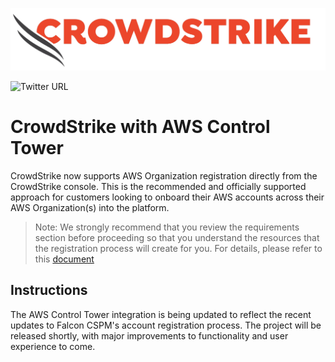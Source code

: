 ![CrowdStrike Falcon](https://raw.githubusercontent.com/CrowdStrike/falconpy/main/docs/asset/cs-logo.png)

![Twitter URL](https://img.shields.io/twitter/url?label=Follow%20%40CrowdStrike&style=social&url=https%3A%2F%2Ftwitter.com%2FCrowdStrike)

# CrowdStrike with AWS Control Tower

CrowdStrike now supports AWS Organization registration directly from the CrowdStrike console. This is the recommended and officially supported approach for customers looking to onboard their AWS accounts across their AWS Organization(s) into the platform.

> Note:  We strongly recommend that you review the requirements section before proceeding so that you understand the resources that the registration process will create for you. For details, please refer to this [document](horizon-organization-onboarding.md)

## Instructions

The AWS Control Tower integration is being updated to reflect the recent updates to Falcon CSPM's account registration process. The project will be released shortly, with major improvements to functionality and user experience to come.
